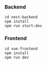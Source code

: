 ### Backend

```
cd nest-backend
npm install
npm run start:dev 
```
### Frontend
```
cd vue-frontend
npm install 
npm run dev
```